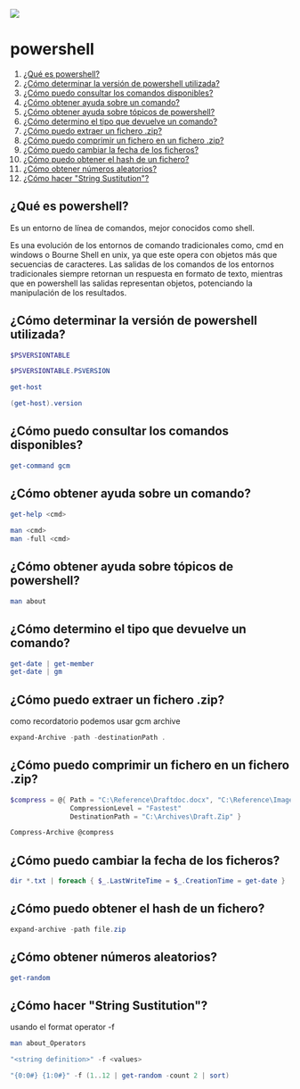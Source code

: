 ![](https://docs.microsoft.com/en-us/powershell/media/index/ps_black_128.svg)
# powershell 

1. [¿Qué es powershell?](#qué-es-powershell)
2. [¿Cómo determinar la versión de powershell utilizada?](#cómo-determinar-la-versión-de-powershell-utilizada)
3. [¿Cómo puedo consultar los comandos disponibles?](#cómo-puedo-consultar-los-comandos-disponibles)
4. [¿Cómo obtener ayuda sobre un comando?](#cómo-obtener-ayuda-sobre-un-comando)
5. [¿Cómo obtener ayuda sobre tópicos de powershell?](#cómo-obtener-ayuda-sobre-tópicos-de-powershell)
6. [¿Cómo determino el tipo que devuelve un comando?](#cómo-determino-el-tipo-que-devuelve-un-comando)
7. [¿Cómo puedo extraer un fichero .zip?](#cómo-puedo-extraer-un-fichero-zip)
8. [¿Cómo puedo comprimir un fichero en un fichero .zip?](#cómo-puedo-comprimir-un-fichero-en-un-fichero-zip)
9. [¿Cómo puedo cambiar la fecha de los ficheros?](#cómo-puedo-cambiar-la-fecha-de-los-ficheros)
10. [¿Cómo puedo obtener el hash de un fichero?](#cómo-puedo-obtener-el-hash-de-un-fichero)
11. [¿Cómo obtener números aleatorios?](#cómo-obtener-números-aleatorios)
12. [¿Cómo hacer "String Sustitution"?](#cómo-hacer-"String-Sustitution")




## ¿Qué es powershell?
Es un entorno de línea de comandos, mejor conocidos como shell. 

Es una evolución de los entornos de comando tradicionales como, cmd en windows o Bourne Shell en unix, ya que este opera con objetos más que secuencias de caracteres. Las salidas de los comandos de los entornos tradicionales siempre retornan un respuesta en formato de texto, mientras que en powershell las salidas representan objetos, potenciando la manipulación de los resultados.

## ¿Cómo determinar la versión de powershell utilizada?

```powershell
$PSVERSIONTABLE
```
```powershell
$PSVERSIONTABLE.PSVERSION
```
```powershell
get-host
```
```powershell
(get-host).version

```

## ¿Cómo puedo consultar los comandos disponibles? 

```powershell
get-command gcm
```

## ¿Cómo obtener ayuda sobre un comando?

```powershell
get-help <cmd>
  
man <cmd>  
man -full <cmd>
```

## ¿Cómo obtener ayuda sobre tópicos de powershell?
```powershell
man about
```  
## ¿Cómo determino el tipo que devuelve un comando?
```powershell
get-date | get-member
get-date | gm
```
## ¿Cómo puedo extraer un fichero .zip?

como recordatorio podemos usar gcm archive
```powershell
expand-Archive -path -destinationPath .
```

## ¿Cómo puedo comprimir un fichero en un fichero .zip?
```powershell
$compress = @{ Path = "C:\Reference\Draftdoc.docx", "C:\Reference\Images*.vsd" 
               CompressionLevel = "Fastest" 
               DestinationPath = "C:\Archives\Draft.Zip" }

Compress-Archive @compress
```
## ¿Cómo puedo cambiar la fecha de los ficheros?
```powershell
dir *.txt | foreach { $_.LastWriteTime = $_.CreationTime = get-date }
```
## ¿Cómo puedo obtener el hash de un fichero?
```powershell
expand-archive -path file.zip
```
## ¿Cómo obtener números aleatorios?
```powershell
get-random
```
## ¿Cómo hacer "String Sustitution"?

usando el format operator -f

```powershell
man about_Operators

"<string definition>" -f <values>

"{0:0#} {1:0#}" -f (1..12 | get-random -count 2 | sort)
```
